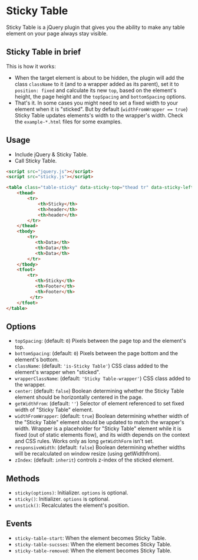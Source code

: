 # Sticky Table

Sticky Table is a jQuery plugin that gives you the ability to make any table element  on your page always stay visible.

## Sticky Table in brief

This is how it works:

- When the target element is about to be hidden, the plugin will add the class `className` to it (and to a wrapper added as its parent), set it to `position: fixed` and calculate its new `top`, based on the element's height, the page height and the `topSpacing` and `bottomSpacing` options.
- That's it. 
In some cases you might need to set a fixed width to your element when it is "sticked".
But by default (`widthFromWrapper == true`) Sticky Table updates elements's width to the wrapper's width.
Check the `example-*.html` files for some examples.

## Usage

- Include jQuery & Sticky Table.
- Call Sticky Table.

```html
<script src="jquery.js"></script>
<script src="sticky.js"></script>

<table class="table-sticky" data-sticky-top="thead tr" data-sticky-left="tbody tr td:first-child, tr th:first-child"  data-sticky-bottom="tfoot tr" data-sticky-rigth="tbody tr td:last-child, tr th:last-child">
    <thead>
        <tr>
            <th>Sticky</th>
            <th>header</th>
            <th>header</th>
        </tr>
    </thead>
    <tbody>
        <tr>
           <th>Data</th>
           <th>Data</th>
           <th>Data</th>
        </tr>
    </tbody>
    <tfoot>
        <tr>
           <th>Sticky</th>
           <th>Footer</th>
           <th>Footer</th>
         </tr>
    </tfoot>
</table>
```

## Options

- `topSpacing`: (default: `0`) Pixels between the page top and the element's top.
- `bottomSpacing`: (default: `0`) Pixels between the page bottom and the element's bottom.
- `className`: (default: `'is-Sticky Table'`) CSS class added to the element's wrapper when "sticked".
- `wrapperClassName`: (default: `'Sticky Table-wrapper'`) CSS class added to the wrapper.
- `center`: (default: `false`) Boolean determining whether the Sticky Table element should be horizontally centered in the page.
- `getWidthFrom`: (default: `''`) Selector of element referenced to set fixed width of "Sticky Table" element.
- `widthFromWrapper`: (default: `true`) Boolean determining whether width of the "Sticky Table" element should be updated to match the wrapper's width. Wrapper is a placeholder for "Sticky Table" element while it is fixed (out of static elements flow), and its width depends on the context and CSS rules. Works only as long `getWidthForm` isn't set.
- `responsiveWidth`: (default: `false`) Boolean determining whether widths will be recalculated on window resize (using getWidthfrom).
- `zIndex`: (default: `inherit`) controls z-index of the sticked element.

## Methods

- `sticky(options)`: Initializer. `options` is optional.
- `sticky()`: Initializer. `options` is optional.
- `unstick()`: Recalculates the element's position.

## Events

- `sticky-table-start`: When the element becomes Sticky Table.
- `sticky-table-sucsses`: When the element becomes Sticky Table.
- `sticky-table-removed`: When the element becomes Sticky Table.
